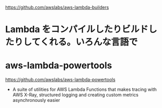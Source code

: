 https://github.com/awslabs/aws-lambda-builders

# Lambda をコンパイルしたりビルドしたりしてくれる。いろんな言語で



# aws-lambda-powertools
https://github.com/awslabs/aws-lambda-powertools
* A suite of utilities for AWS Lambda Functions that makes tracing with AWS X-Ray, structured logging and creating custom metrics asynchronously easier

